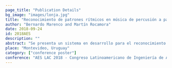 ```yaml
---
page_title: "Publication Details"
bg_image: "images/lonja.jpg" 
title: "Reconocimiento de patrones rítmicos en música de percusión a partir de señales de audio"  
author: "Bernardo Marenco and Martín Rocamora"  
date: 2018-09-24  
id: 2018AES
description: ""  
abstract: "Se presenta un sistema en desarrollo para el reconocimiento automatico de patrones rítmicos en música de percusion a partir de señales de audio. La clasificacón se lleva a cabo utilizando cadenas ocultas de Markov. El desempeño es muy bueno al entrenar y validar con archivos de audio sintéticos, pero no generaliza adecuadamente al validar con grabaciones reales."  
place: "Montevideo, Uruguay"  
category: ["conference poster"] 
conference: "AES LAC 2018 - Congreso Latinoamericano de Ingeniería de Audio"  
---
```

